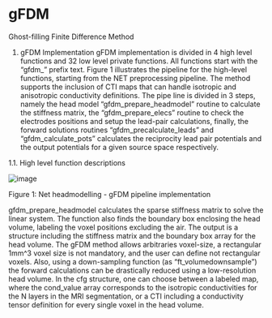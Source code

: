 # gFDM
Ghost-filling Finite Difference Method


1.	gFDM Implementation
gFDM implementation is divided in 4 high level functions and 32 low level private functions. All functions start with the “gfdm_” prefix text. Figure 1 illustrates the pipeline for the high-level functions, starting from the NET preprocessing pipeline. The method supports the inclusion of CTI maps that can handle isotropic and anisotropic conductivity definitions. The pipe line is divided in 3 steps, namely the head model “gfdm_prepare_headmodel” routine to calculate the stiffness matrix, the “gfdm_prepare_elecs” routine to check the electrodes positions and setup the lead-pair calculations, finally, the forward solutions routines “gfdm_precalculate_leads” and “gfdm_calculate_pots” calculates the reciprocity lead pair potentials and the output potentials for a given source space respectively.


1.1.	High level function descriptions

 ![image](https://user-images.githubusercontent.com/49439997/115318697-e1e9aa80-a143-11eb-9e6d-439fe6368606.png)

Figure 1: Net headmodelling - gFDM pipeline implementation

gfdm_prepare_headmodel calculates the sparse stiffness matrix to solve the linear system. The function also finds the boundary box enclosing the head volume, labeling the voxel positions excluding the air. The output is a structure including the stiffness matrix and the boundary box array for the head volume. The gFDM method allows arbitraries voxel-size, a rectangular 1mm^3 voxel size is not mandatory, and the user can define not rectangular voxels. Also, using a down-sampling function (as “ft_volumedownsample”) the forward calculations can be drastically reduced using a low-resolution head volume. In the cfg structure, one can choose between a labeled map, where the cond_value array corresponds to the isotropic conductivities for the N layers in the MRI segmentation, or a CTI including a conductivity tensor definition for every single voxel in the head volume.
